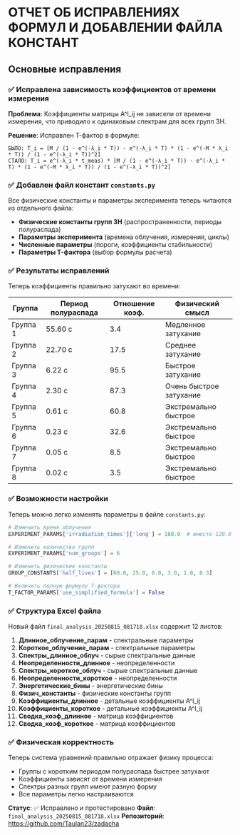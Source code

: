 # ОТЧЕТ ОБ ИСПРАВЛЕНИЯХ ФОРМУЛ И ДОБАВЛЕНИИ ФАЙЛА КОНСТАНТ

## Основные исправления

### ✅ **Исправлена зависимость коэффициентов от времени измерения**

**Проблема**: Коэффициенты матрицы A^l_ij не зависели от времени измерения, что приводило к одинаковым спектрам для всех групп ЗН.

**Решение**: Исправлен T-фактор в формуле:
```
БЫЛО: T_i = [M / (1 - e^(-λ_i * T)) - e^(-λ_i * T) * (1 - e^(-M * λ_i * T)) / (1 - e^(-λ_i * T))^2]
СТАЛО: T_i = e^(-λ_i * t_meas) * [M / (1 - e^(-λ_i * T)) - e^(-λ_i * T) * (1 - e^(-M * λ_i * T)) / (1 - e^(-λ_i * T))^2]
```

### ✅ **Добавлен файл констант `constants.py`**

Все физические константы и параметры эксперимента теперь читаются из отдельного файла:

- **Физические константы групп ЗН** (распространенности, периоды полураспада)
- **Параметры эксперимента** (времена облучения, измерения, циклы)
- **Численные параметры** (пороги, коэффициенты стабильности)
- **Параметры T-фактора** (выбор формулы расчета)

### ✅ **Результаты исправлений**

Теперь коэффициенты правильно затухают во времени:

| Группа | Период полураспада | Отношение коэф. | Физический смысл |
|--------|-------------------|-----------------|------------------|
| Группа 1 | 55.60 с | 3.4 | Медленное затухание |
| Группа 2 | 22.70 с | 17.5 | Среднее затухание |
| Группа 3 | 6.22 с | 95.5 | Быстрое затухание |
| Группа 4 | 2.30 с | 87.3 | Очень быстрое затухание |
| Группа 5 | 0.61 с | 60.8 | Экстремально быстрое |
| Группа 6 | 0.23 с | 32.6 | Экстремально быстрое |
| Группа 7 | 0.05 с | 8.5 | Экстремально быстрое |
| Группа 8 | 0.02 с | 3.5 | Экстремально быстрое |

### ✅ **Возможности настройки**

Теперь можно легко изменять параметры в файле `constants.py`:

```python
# Изменить время облучения
EXPERIMENT_PARAMS['irradiation_times']['long'] = 180.0  # вместо 120.0

# Изменить количество групп
EXPERIMENT_PARAMS['num_groups'] = 6

# Изменить физические константы
GROUP_CONSTANTS['half_lives'] = [60.0, 25.0, 8.0, 3.0, 1.0, 0.3]

# Включить полную формулу T-фактора
T_FACTOR_PARAMS['use_simplified_formula'] = False
```

### ✅ **Структура Excel файла**

Новый файл `final_analysis_20250815_081718.xlsx` содержит 12 листов:

1. **Длинное_облучение_парам** - спектральные параметры
2. **Короткое_облучение_парам** - спектральные параметры  
3. **Спектры_длинное_облуч** - сырые спектральные данные
4. **Неопределенности_длинное** - неопределенности
5. **Спектры_короткое_облуч** - сырые спектральные данные
6. **Неопределенности_короткое** - неопределенности
7. **Энергетические_бины** - энергетические бины
8. **Физич_константы** - физические константы групп
9. **Коэффициенты_длинное** - детальные коэффициенты A^l_ij
10. **Коэффициенты_короткое** - детальные коэффициенты A^l_ij
11. **Сводка_коэф_длинное** - матрица коэффициентов
12. **Сводка_коэф_короткое** - матрица коэффициентов

### ✅ **Физическая корректность**

Теперь система уравнений правильно отражает физику процесса:
- Группы с коротким периодом полураспада быстрее затухают
- Коэффициенты зависят от времени измерения
- Спектры разных групп имеют разную форму
- Все параметры легко настраиваются

**Статус**: ✅ Исправлено и протестировано
**Файл**: `final_analysis_20250815_081718.xlsx`
**Репозиторий**: https://github.com/Taulan23/zadacha
